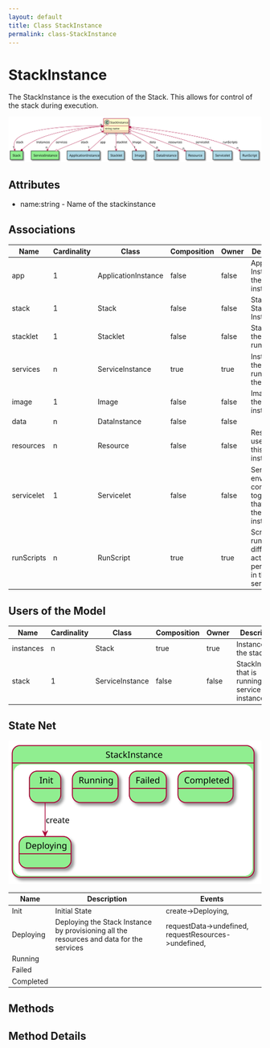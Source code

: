 ```yaml
---
layout: default
title: Class StackInstance
permalink: class-StackInstance
---
```


# StackInstance

The StackInstance is the execution of the Stack. This allows for control of the stack during execution.

![Logical Diagram](./logical.svg)

## Attributes

* name:string - Name of the stackinstance


## Associations

| Name | Cardinality | Class | Composition | Owner | Description |
| --- | --- | --- | --- | --- | --- |
| app | 1 | ApplicationInstance | false | false | Application Instance of the stack instance |
| stack | 1 | Stack | false | false | Stack of the Stack Instance |
| stacklet | 1 | Stacklet | false | false | Stacklet of the instance running |
| services | n | ServiceInstance | true | true | Instances of the Services running in the Stack |
| image | 1 | Image | false | false | Image of the service instance |
| data | n | DataInstance | false | false |  |
| resources | n | Resource | false | false | Resources used to host this service instance |
| servicelet | 1 | Servicelet | false | false | Service and environment combined together that defines the service instance |
| runScripts | n | RunScript | true | true | Scripts to run for the different actions performed in the service |


## Users of the Model

| Name | Cardinality | Class | Composition | Owner | Description |
| --- | --- | --- | --- | --- | --- |
| instances | n | Stack | true | true | Instances of the stack |
| stack | 1 | ServiceInstance | false | false | StackInstance that is running the service instance |



## State Net
![State Net Diagram](./statenet.svg)

| Name | Description | Events |
| --- | --- | --- |
| Init | Initial State | create-&gt;Deploying,  |
| Deploying | Deploying the Stack Instance by provisioning all the resources and data for the services | requestData-&gt;undefined, requestResources-&gt;undefined,  |
| Running |  |  |
| Failed |  |  |
| Completed |  |  |



## Methods


<h2>Method Details</h2>
    

